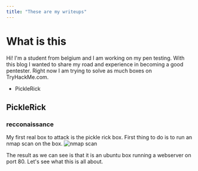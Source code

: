 ```yaml
---
title: "These are my writeups"
---
```

# What is this

Hi! I'm a student from belgium and I am working on my pen testing. With this blog I wanted to share my road and experience in becoming a good pentester. Right now I am trying to solve as much boxes on TryHackMe.com. 

* PickleRick

## PickleRick
### recconaissance
My first real box to attack is the pickle rick box. First thing to do is to run an nmap scan on the box.
![nmap scan](https://github.com/Jorik-VanLooy/THM-blog/blob/THM_writeups/pickle-rick/nmap-scan-Pickle-rick.png)

The result as we can see is that it is an ubuntu box running a webserver on port 80. Let's see what this is all about.


